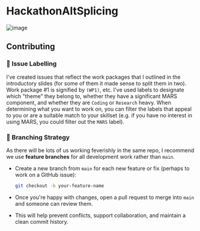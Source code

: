 # HackathonAltSplicing

![image](https://github.com/user-attachments/assets/dabbf3b5-d1a7-4c48-9037-ebe1668829bb)

## Contributing

### 🔖 Issue Labelling

I've created issues that reflect the work packages that I outlined in the introductory slides (for some of them it made sense to split them in two). Work package #1 is signified by `(WP1)`, etc. I've used labels to designate which "theme" they belong to, whether they have a significant MARS component, and whether they are `Coding` or `Research` heavy. When determining what you want to work on, you can filter the labels that appeal to you or are a suitable match to your skillset (e.g. if you have no interest in using MARS, you could filter out the `MARS` label).

### 🔀 Branching Strategy

As there will be lots of us working feverishly in the same repo, I recommend we use **feature branches** for all development work rather than `main`.  

- Create a new branch from `main` for each new feature or fix (perhaps to work on a GitHub issue):  
  ```bash
  git checkout -b your-feature-name
  ```
- Once you're happy with changes, open a pull request to merge into `main` and someone can review them.

- This will help prevent conflicts, support collaboration, and maintain a clean commit history.
